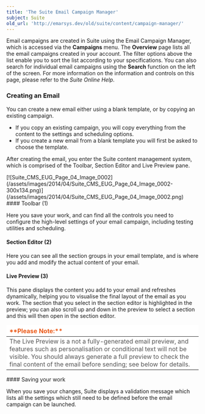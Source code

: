 ```yaml
---
title: 'The Suite Email Campaign Manager'
subject: Suite
old_url: 'http://emarsys.dev/old/suite/content/campaign-manager/'
---
```


Email campaigns are created in Suite using the Email Campaign Manager, which is accessed via the **Campaigns** menu. The **Overview** page lists all the email campaigns created in your account. The filter options above the list enable you to sort the list according to your specifications. You can also search for individual email campaigns using the **Search** function on the left of the screen. For more information on the information and controls on this page, please refer to the *Suite Online Help*.

### <span class="mw-headline" id="45abb39f8445fdb92befa47e6dec6fbf">Creating an Email</span>

 You can create a new email either using a blank template, or by copying an existing campaign.

- If you copy an existing campaign, you will copy everything from the content to the settings and scheduling options.
- If you create a new email from a blank template you will first be asked to choose the template.

 After creating the email, you enter the Suite content management system, which is comprised of the Toolbar, Section Editor and Live Preview pane.

<div class="center">[![Suite_CMS_EUG_Page_04_Image_0002](/assets/images/2014/04/Suite_CMS_EUG_Page_04_Image_0002-300x134.png)](/assets/images/2014/04/Suite_CMS_EUG_Page_04_Image_0002.png)</div>#### <span class="mw-headline" id="0c63ebfbbfe4f189fb423002baf880a1">Toolbar (1)<a name="bs-ue-jumpmark-5dc858e89fa6aaa9caacd47985b625dd"></a></span>

 Here you save your work, and can find all the controls you need to configure the high-level settings of your email campaign, including testing utilities and scheduling.

#### <span class="mw-headline" id="14e9dcb72ea578264113762d36c8e895">Section Editor (2)<a name="bs-ue-jumpmark-54158eb91d11386861b3fff8161b77e4"></a></span>

 Here you can see all the section groups in your email template, and is where you add and modify the actual content of your email.

#### <span class="mw-headline" id="3711a4b9a057b214786c91d27d453213">Live Preview (3)<a name="bs-ue-jumpmark-015b9f73c08cbd2afb5ba28f97981e6b"></a></span>

 This pane displays the content you add to your email and refreshes dynamically, helping you to visualise the final layout of the email as you work. The section that you select in the section editor is highlighted in the preview; you can also scroll up and down in the preview to select a section and this will then open in the section editor.

<table border="0" cellpadding="1" class="wikitable" style="width: 100%; border-width: 0px; border-style: solid;"><thead><tr><th style="text-align: left; border-color: #fff; background-color: #fff; color: #eb5a19;">**Please Note:**</th> </tr></thead><tbody><tr><td style="text-align: left; border-color: #fff; background-color: #fff; color: #555555;">The Live Preview is a not a fully-generated email preview, and features such as personalisation or conditional text will not be visible. You should always generate a full preview to check the final content of the email before sending; see below for details.</td></tr></tbody></table>#### <span class="mw-headline" id="8000988685c7f907a8509871b09e18e0">Saving your work<a name="bs-ue-jumpmark-ede220ee20163b801d7003b480618032"></a></span>

 When you save your changes, Suite displays a validation message which lists all the settings which still need to be defined before the email campaign can be launched.